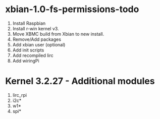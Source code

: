 xbian-1.0-fs-permissions-todo
=============================
1. Install Raspbian
2. Install r-win kernel v3.
3. Move XBMC build from Xbian to new install.
4. Remove/Add packages
5. Add xbian user (optional)
6. Add init scripts
7. Add recompiled lirc
8. Add wiringPi

Kernel 3.2.27 - Additional modules
=================================
1. lirc_rpi
2. i2c*
3. w1*
4. spi*

